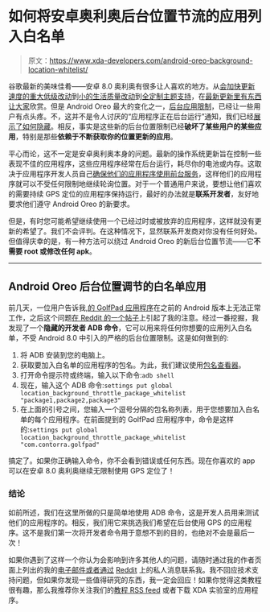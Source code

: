 # 如何将安卓奥利奥后台位置节流的应用列入白名单

> 原文：<https://www.xda-developers.com/android-oreo-background-location-whitelist/>

谷歌最新的美味佳肴——安卓 8.0 奥利奥有很多让人喜欢的地方。从[会加快更新速度的重大低级改动](https://www.xda-developers.com/googles-project-treble-modularize-android-so-oems-can-update-devices-faster/)到[小的生活质量改动](https://www.xda-developers.com/bluetooth-in-band-ringtone-android-o/)到[全定制主题支持](https://www.xda-developers.com/android-oreo-rootless-system-theme/)，在[最新更新里有东西让大家](https://www.xda-developers.com/list-android-oreo-unofficial-ports/)欣赏。但是 Android Oreo 最大的变化之一，[后台应用限制](https://www.xda-developers.com/android-oreo-oem-background-app-limitations/)，已经让一些用户有点头疼。不，这并不是令人讨厌的“应用程序正在后台运行”通知，我们已经[展示了如何隐藏](https://www.xda-developers.com/hide-app-running-background-notification-android-oreo/)。相反，事实是这些新的后台位置限制已经**破坏了某些用户的某些应用**，特别是那些**依赖于不断获取你的位置更新的应用**。

平心而论，这不一定是安卓奥利奥本身的问题。最新的操作系统更新旨在控制一些表现不佳的应用程序，这些应用程序经常在后台运行，耗尽你的电池或内存。这取决于应用程序开发人员自己[确保他们的应用程序使用前台服务](https://developer.android.com/about/versions/oreo/background-location-limits.html)，这样他们的应用程序就可以不受任何限制地继续轮询位置。对于一个普通用户来说，要想让他们喜欢的需要持续 GPS 定位的应用程序保持运行，最好的办法就是**联系开发者**，友好地要求他们遵守 Android Oreo 的新要求。

但是，有时您可能希望继续使用一个已经过时或被放弃的应用程序，这样就没有更新的希望了。我们不会评判。在这种情况下，显然联系开发商对你没有任何好处。但值得庆幸的是，有一种方法可以绕过 Android Oreo 的新后台位置节流——它**不需要 root 或修改任何 apk**。

* * *

## Android Oreo 后台位置调节的白名单应用

前几天，一位用户告诉我,[的 GolfPad 应用程序](https://play.google.com/store/apps/details?id=com.contorra.golfpad)在之前的 Android 版本上无法正常工作，之后这个问题[在 Reddit 的一个帖子](https://www.reddit.com/r/Android/comments/6yjawo/oems_are_required_to_implement_android_oreos/dmnuwre/)上引起了我的注意。经过一番挖掘，我发现了一个**隐藏的开发者 ADB 命令**，它可以用来将任何你想要的应用列入白名单，不受 Android 8.0 中引入的严格的后台位置限制。这是如何做到的:

1.  将 ADB 安装到您的电脑上。
2.  获取要加入白名单的应用程序的包名。为此，我们建议使用[包名查看器](https://play.google.com/store/apps/details?id=com.csdroid.pkg)。
3.  打开命令提示符或终端，输入以下命令:`adb shell`
4.  现在，输入这个 ADB 命令:`settings put global location_background_throttle_package_whitelist "package1,package2,package3"`
5.  在上面的引号之间，您输入一个逗号分隔的包名称列表，用于您想要加入白名单的每个应用程序。在前面提到的 GolfPad 应用程序中，命令是这样的:`settings put global location_background_throttle_package_whitelist "com.contorra.golfpad"`

搞定了。如果你正确输入命令，你不会看到错误或任何东西。现在你喜欢的 app 可以在安卓 8.0 奥利奥继续无限制使用 GPS 定位了！

### 结论

如前所述，我们在这里所做的只是简单地使用 ADB 命令，这是开发人员用来测试他们的应用程序的。相反，我们用它来挑选我们希望在后台使用 GPS 的应用程序。这不是我们第一次将开发者命令用于意想不到的目的，也绝对不会是最后一次！

如果你遇到了这样一个你认为会影响到许多其他人的问题，请随时通过我的作者页面上列出的我的[电子邮件或者通过](https://www.xda-developers.com/author/mishaalrahman/) [Reddit](https://www.reddit.com/user/MishaalRahman/) 上的私人消息联系我。我不回应技术支持问题，但如果你发现一些值得研究的东西，我一定会回应！如果你觉得这类教程很有趣，那么我推荐你关注我们的[教程 RSS feed](https://www.xda-developers.com/category/tutorials/feed/) 或者下载 XDA 实验室的应用程序。